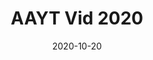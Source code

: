 ---
title: AAYT Vid 2020
videoUrl: https://www.youtube.com/embed/Ey83pKNXCBc
date: 2020-10-20
caption: Vid from youtube
extendedCaption: "This video shows some things that look good in a video so we thought you'd like to see in a video.A new version of The Great Suspender is ready to be installed.
 during the update your suspended tabs will briefly disappear.

Just in case, now might be a good time to save a backup of your current tab session."
---